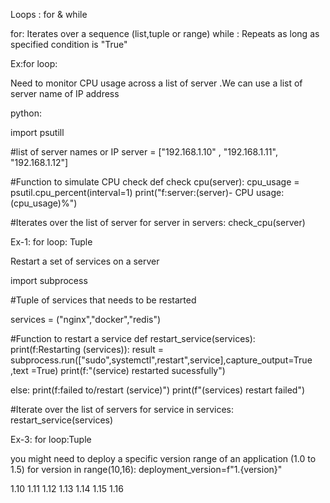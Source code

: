 Loops : for & while

for: Iterates over a sequence (list,tuple or range)
while : Repeats as long as specified condition is "True"

Ex:for loop:

Need to monitor CPU usage across  a list of server .We can use a list of server name of IP address

python:

import psutill

#list of server names or IP
server = ["192.168.1.10" , "192.168.1.11",  "192.168.1.12"]

#Function to simulate CPU check
def check cpu(server):
    cpu_usage = psutil.cpu_percent(interval=1)
	print("f:server:(server)- CPU usage:(cpu_usage)%")
      
	  
	  
#Iterates over the list of server
for server in servers:
    check_cpu(server)
	
Ex-1: for loop: Tuple

Restart  a set of services on a server

import subprocess

#Tuple of services that needs to be restarted

services = ("nginx","docker","redis")

#Function to restart a service
def restart_service(services):
    print(f:Restarting (services)):
	result = subprocess.run(["sudo",systemctl",restart",service],capture_output=True ,text =True)
    print(f:"(service) restarted sucessfully")
	
  else:
  print(f:failed to/restart (service)")
  print(f"(services) restart failed")
  
  
#Iterate over the list of servers
for service in services:
    restart_service(services)

Ex-3: for loop:Tuple

you might need to deploy a specific  version range of an application  (1.0 to 1.5)
for version in range(10,16):
deployment_version=f"1.{version}"

1.10
1.11
1.12
1.13
1.14
1.15
1.16

	